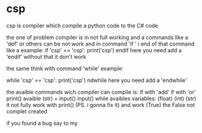 # csp
csp is compiler which compile a python code to the C# code

the one of problem compiler is in not full working and a commands like a 'def' or others can be not work
and in command 'if ' i end of that command like a example:
if 'csp' == 'csp':
  print('csp')
  endif
  here you need add a 'endif' without that it don't work
  
the same think with command 'while' example:

while 'csp' == 'csp':
  print('csp')
  ndwhile
  here you need add a 'endwhile'

the avaible commands wich compiler can compile is:
if with 'add'
if with 'or'
print()
avaible (str) = input()
input()
while
avaibles variables: (float) (int) (str) it not fully work with print() (PS. i gonna fix it)
and work (True) the False not complet created

if you found a bug say to my
